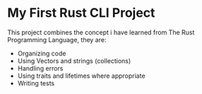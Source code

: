 # My First Rust CLI Project
This project combines the concept i have learned from The Rust Programming Language, they are:
 * Organizing code
 * Using Vectors and strings (collections)
*  Handling errors
* Using traits and lifetimes where appropriate
* Writing tests
